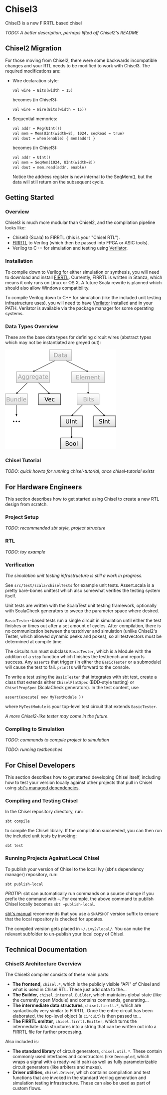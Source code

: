 # Chisel3
Chisel3 is a new FIRRTL based chisel

*TODO: A better description, perhaps lifted off Chisel2's README*

## Chisel2 Migration
For those moving from Chisel2, there were some backwards incompatible changes
and your RTL needs to be modified to work with Chisel3. The required
modifications are: 

 - Wire declaration style:  
   ```
   val wire = Bits(width = 15)
   ```  
   becomes (in Chisel3):  
   ```
   val wire = Wire(Bits(width = 15))
   ```

 - Sequential memories:
   ```
   val addr = Reg(UInt())
   val mem = Mem(UInt(width=8), 1024, seqRead = true)
   val dout = when(enable) { mem(addr) }
   ```
   becomes (in Chisel3):
   ```
   val addr = UInt()
   val mem = SeqMem(1024, UInt(width=8))
   val dout = mem.read(addr, enable)
   ```
   Notice the address register is now internal to the SeqMem(), but the data
   will still return on the subsequent cycle. 
  
## Getting Started

### Overview
Chisel3 is much more modular than Chisel2, and the compilation pipeline looks
like:
 - Chisel3 (Scala) to FIRRTL (this is your "Chisel RTL").
 - [FIRRTL](https://github.com/ucb-bar/firrtl) to Verilog (which then be passed
 into FPGA or ASIC tools).
 - Verilog to C++ for simulation and testing using
 [Verilator](http://www.veripool.org/wiki/verilator).

### Installation
To compile down to Verilog for either simulation or synthesis, you will need to 
download and install [FIRRTL](https://github.com/ucb-bar/firrtl). Currently,
FIRRTL is written in Stanza, which means it only runs on Linux or OS X. A
future Scala rewrite is planned which should also allow Windows compatibility.

To compile Verilog down to C++ for simulation (like the included unit testing
infrastructure uses), you will need to have
[Verilator](http://www.veripool.org/wiki/verilator) installed and in your
PATH. Verilator is available via the package manager for some operating systems.

### Data Types Overview
These are the base data types for defining circuit wires (abstract types which
may not be instantiated are greyed out):

![Image](doc/images/type_hierarchy.png?raw=true)

### Chisel Tutorial
*TODO: quick howto for running chisel-tutorial, once chisel-tutorial exists*

## For Hardware Engineers
This section describes how to get started using Chisel to create a new RTL
design from scratch.

### Project Setup
*TODO: recommended sbt style, project structure* 

### RTL
*TODO: toy example*

### Verification
*The simulation unit testing infrastructure is still a work in progress.*

See `src/test/scala/chiselTests` for example unit tests. Assert.scala is a
pretty bare-bones unittest which also somewhat verifies the testing system
itself.

Unit tests are written with the ScalaTest unit testing framework, optionally
with ScalaCheck generators to sweep the parameter space where desired. 

`BasicTester`-based tests run a single circuit in simulation until either the
test finishes or times out after a set amount of cycles. After compilation,
there is no communication between the testdriver and simulation (unlike
Chisel2's Tester, which allowed dynamic peeks and pokes), so all testvectors
must be determined at compile time.

The circuits run must subclass `BasicTester`, which is a Module with the
addition of a `stop` function which finishes the testbench and reports success.
Any `assert`s that trigger (in either the `BasicTester` or a submodule) will
cause the test to fail. `printf`s will forward to the console.

To write a test using the `BasicTester` that integrates with sbt test, create
a class that extends either `ChiselFlatSpec` (BDD-style testing) or
`ChiselPropSpec` (ScalaCheck generators). In the test content, use
```
assert(execute{ new MyTestModule })
``` 
where `MyTestModule` is your top-level test circuit that extends
`BasicTester`.

*A more Chisel2-like tester may come in the future.*

### Compiling to Simulation
*TODO: commands to compile project to simulation*

*TODO: running testbenches*

## For Chisel Developers
This section describes how to get started developing Chisel itself, including
how to test your version locally against other projects that pull in Chisel
using [sbt's managed dependencies](http://www.scala-sbt.org/0.13/tutorial/Library-Dependencies.html).

### Compiling and Testing Chisel
In the Chisel repository directory, run:
```
sbt compile
```
to compile the Chisel library. If the compilation succeeded, you can then run
the included unit tests by invoking:
```
sbt test
``` 

### Running Projects Against Local Chisel
To publish your version of Chisel to the local Ivy (sbt's dependency manager)
repository, run:  
```
sbt publish-local
```

*PROTIP*: sbt can automatically run commands on a source change if you prefix
the command with `~`. For example, the above command to publish Chisel locally
becomes `sbt ~publish-local`.

[sbt's manual](http://www.scala-sbt.org/0.13/docs/Publishing.html#Publishing+Locally)
recommends that you use a `SNAPSHOT` version suffix to ensure that the local
repository is checked for updates. 

The compiled version gets placed in `~/.ivy2/local/`. You can nuke the relevant
subfolder to un-publish your local copy of Chisel.

## Technical Documentation

### Chisel3 Architecture Overview

The Chisel3 compiler consists of these main parts:
 - **The frontend**, `chisel.*`, which is the publicly visible "API" of Chisel
 and what is used in Chisel RTL. These just add data to the...
 - **The Builder**, `chisel.internal.Builder`, which maintains global state
 (like the currently open Module) and contains commands, generating...
 - **The intermediate data structures**, `chisel.firrtl.*`, which are
 syntactically very similar to FIRRTL. Once the entire circuit has been
 elaborated, the top-level object (a `Circuit`) is then passed to...
 - **The FIRRTL emitter**, `chisel.firrtl.Emitter`, which turns the
 intermediate data structures into a string that can be written out into a
 FIRRTL file for further processing.

Also included is:
 - **The standard library** of circuit generators, `chisel.util.*`. These
 contain commonly used interfaces and constructors (like `Decoupled`, which
 wraps a signal with a ready-valid pair) as well as fully parameterizable
 circuit generators (like arbiters and muxes).
 - **Driver utilities**, `chisel.Driver`, which contains compilation and test
 functions that are invoked in the standard Verilog generation and simulation
 testing infrastructure. These can also be used as part of custom flows.
